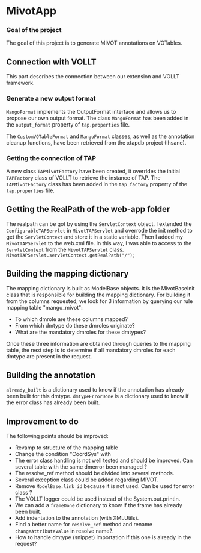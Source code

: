 # MivotApp
### Goal of the project
The goal of this project is to generate MIVOT annotations on VOTables.

## Connection with VOLLT
This part describes the connection between our extension and VOLLT framework.

### Generate a new output format
`MangoFormat` implements the OutputFormat interface and allows us to propose our own output format. The class `MangoFormat` has been added in the `output_format` property of `tap.properties` file.

The `CustomVOTableFormat` and `MangoFormat` classes, as well as the annotation cleanup functions, have been retrieved from the xtapdb project (Ihsane).

### Getting the connection of TAP
A new class `TAPMivotFactory` have been created, it overrides the initial `TAPFactory` class of VOLLT to retrieve the instance of TAP.
The `TAPMivotFactory` class has been added in the `tap_factory` property of the `tap.properties` file.

## Getting the RealPath of the web-app folder
The realpath can be got by using the `ServletContext` object. I extended the `ConfigurableTAPServlet` in `MivotTAPServlet` and overrode the init method to get the `ServletContext` and store it in a static variable. Then I added my `MivotTAPServlet` to the web.xml file. In this way, I was able to access to the `ServletContext` from the `MivotTAPServlet` class.
```MivotTAPServlet.servletContext.getRealPath("/");```

## Building the mapping dictionary
The mapping dictionary is built as ModelBase objects. It is the MivotBaseInit class that is responsible for building the mapping dictionary. For building it from the columns requested, we look for 3 information by querying our rule mapping table "mango_mivot":

- To which dmrole are these columns mapped?
- From which dmtype do these dmroles originate?
- What are the mandatory dmroles for these dmtypes?

Once these three information are obtained through queries to the mapping table, the next step is to determine if all mandatory dmroles for each dmtype are present in the request.

## Building the annotation
`already_built` is a dictionary used to know if the annotation has already been built for this dmtype. 
`dmtypeErrorDone` is a dictionary used to know if the error class has already been built.

## Improvement to do
The following points should be improved:

- Revamp to structure of the mapping table
- Change the condition "CoordSys" with
- The error class handling is not well tested and should be improved. Can several table with the same dmerror been managed ?
- The resolve_ref method should be divided into several methods.
- Several exception class could be added regarding MIVOT.
- Remove `ModelBase.link_id` because it is not used. Can be used for error class ?
- The VOLLT logger could be used instead of the System.out.println.
- We can add a `frameDone` dictionary to know if the frame has already been built.
- Add indentation to the annotation (with XMLUtils).
- Find a better name for `resolve_ref` method and rename `changeAttributeValue` in resolve name?.
- How to handle dmtype (snippet) importation if this one is already in the request?

